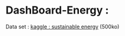 # DashBoard-Energy : 

Data set : [kaggle : sustainable energy](https://www.kaggle.com/datasets/anshtanwar/global-data-on-sustainable-energy)
(500ko)

